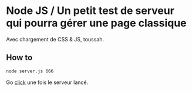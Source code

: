 # Node JS / Un petit test de serveur qui pourra gérer une page classique

Avec chargement de CSS & JS, toussah.

## How to

```bash
node server.js 666
```

Go [click](http://localhost:666/) une fois le serveur lancé.
